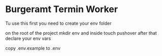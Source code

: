 # Burgeramt Termin Worker

Tu use this first you need to create your env folder

on the root of the project mkdir env and inside
touch pushover
after that declare your env vars

copy .env.example to .env
